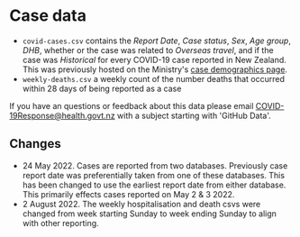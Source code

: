 # Case data

- `covid-cases.csv` contains the _Report Date_, _Case status_, _Sex_, _Age group_, _DHB_, whether or the case was related to _Overseas travel_, and if the case was _Historical_ for every COVID-19 case reported in New Zealand. 
     This was previously hosted on the Ministry's [case demographics page](https://www.health.govt.nz/covid-19-novel-coronavirus/covid-19-data-and-statistics/covid-19-case-demographics).
- `weekly-deaths.csv` a weekly count of the number deaths that occurred within 28 days of being reported as a case

If you have an questions or feedback about this data please email [COVID-19Response@health.govt.nz](mailto:COVID-19Response@health.govt.nz) with a subject 
starting with 'GitHub Data'.

## Changes

- 24 May 2022. Cases are reported from two databases. Previously case report date was preferentially taken from one of these databases. This has been changed to use the earliest report date from either database. This primarily effects cases reported on May 2 & 3 2022.
- 2 August 2022. The weekly hospitalisation and death csvs were changed from week starting Sunday to week ending Sunday to align with other reporting.
